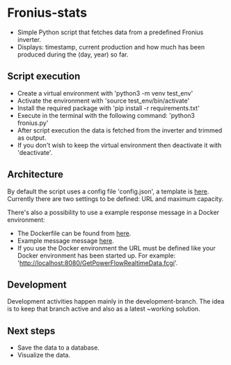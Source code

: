 # Fronius-stats

- Simple Python script that fetches data from a predefined Fronius inverter.
- Displays: timestamp, current production and how much has been produced during the (day, year) so far.

## Script execution

- Create a virtual environment with 'python3 -m venv test_env'
- Activate the environment with 'source test_env/bin/activate'
- Install the required package with 'pip install -r requirements.txt'
- Execute in the terminal with the following command: 'python3 fronius.py'
- After script execution the data is fetched from the inverter and trimmed as output.
- If you don't wish to keep the virtual environment then deactivate it with 'deactivate'.

## Architecture

By default the script uses a config file 'config.json', a template is [here](config.json.template).
Currently there are two settings to be defined: URL and maximum capacity.

There's also a possibility to use a example response message in a Docker environment:

- The Dockerfile can be found from [here](web_server).
- Example message message [here](web_server/GetPowerFlowRealtimeData.fcgi).
- If you use the Docker environment the URL must be defined like your Docker environment has been
started up. For example: '<http://localhost:8080/GetPowerFlowRealtimeData.fcgi>'.

## Development
Development activities happen mainly in the development-branch.
The idea is to keep that branch active and also as a latest ~working solution.

## Next steps

- Save the data to a database.
- Visualize the data.
